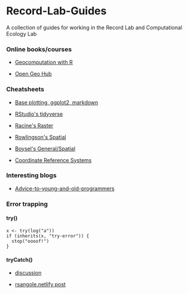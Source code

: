 # Record-Lab-Guides
A collection of guides for working in the Record Lab and Computational Ecology Lab


### Online books/courses

+ [Geocomputation with R](https://geocompr.robinlovelace.net/)

+ [Open Geo Hub](https://opengeohub.org/course)

### Cheatsheets

+ [Base plotting, ggplot2, markdown](https://www.r-graph-gallery.com/cheatsheet/)

+ [RStudio's tidyverse](https://www.rstudio.com/resources/cheatsheets/)

+ [Racine's Raster](https://rpubs.com/etiennebr/visualraster)

+ [Rowlingson's Spatial](https://www.maths.lancs.ac.uk/~rowlings/Teaching/UseR2012/cheatsheet.html)

+ [Boysel's General/Spatial](https://gist.github.com/sboysel/fc661f26ef51eae6377b)

+ [Coordinate Reference Systems](https://www.nceas.ucsb.edu/~frazier/RSpatialGuides/OverviewCoordinateReferenceSystems.pdf)

### Interesting blogs

+ [Advice-to-young-and-old-programmers](https://r-posts.com/advice-to-young-and-old-programmers-a-conversation-with-hadley-wickham/)

### Error trapping

#### try()

```
x <- try(log("a"))
if (inherits(x, "try-error")) {
  stop("oooof!")
}
```

#### tryCatch()

+ [discussion](https://stackoverflow.com/questions/12193779/how-to-write-trycatch-in-r)

+ [rsangole.netlify post](https://rsangole.netlify.com/post/try-catch/)
